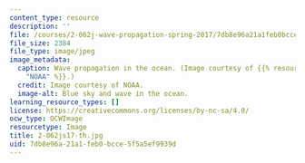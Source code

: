 ```yaml
---
content_type: resource
description: ''
file: /courses/2-062j-wave-propagation-spring-2017/7db8e96a21a1feb0bcce5f5a5ef9939d_2-062js17-th.jpg
file_size: 2384
file_type: image/jpeg
image_metadata:
  caption: Wave propagation in the ocean. (Image courtesy of {{% resource_link "c15f448f-af6f-4724-a8e9-096d0321f433"
    "NOAA" %}}.)
  credit: Image courtesy of NOAA.
  image-alt: Blue sky and wave in the ocean.
learning_resource_types: []
license: https://creativecommons.org/licenses/by-nc-sa/4.0/
ocw_type: OCWImage
resourcetype: Image
title: 2-062js17-th.jpg
uid: 7db8e96a-21a1-feb0-bcce-5f5a5ef9939d
---
```

